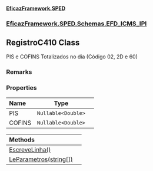 #### [EficazFramework.SPED](EficazFrameworkSPED.md 'EficazFramework SPED')
### [EficazFramework.SPED.Schemas.EFD_ICMS_IPI](EficazFramework.SPED.Schemas.EFD_ICMS_IPI.md 'EficazFramework.SPED.Schemas.EFD_ICMS_IPI')

## RegistroC410 Class

PIS e COFINS Totalizados no dia (Código 02, 2D e 60)

### Remarks
### Properties

| Name | Type | |
| :--- | :---: | :--- |
| PIS | `Nullable<Double>` |  |
| COFINS | `Nullable<Double>` |  |

| Methods | |
| :--- | :--- |
| [EscreveLinha()](EficazFramework.SPED.Schemas.EFD_ICMS_IPI/RegistroC410/EscreveLinha().md 'EficazFramework.SPED.Schemas.EFD_ICMS_IPI.RegistroC410.EscreveLinha()') | |
| [LeParametros(string[])](EficazFramework.SPED.Schemas.EFD_ICMS_IPI/RegistroC410/LeParametros(string[]).md 'EficazFramework.SPED.Schemas.EFD_ICMS_IPI.RegistroC410.LeParametros(string[])') | |
